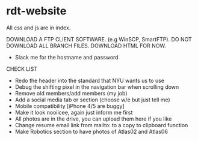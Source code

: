 # rdt-website
All css and js are in index.

DOWNLOAD A FTP CLIENT SOFTWARE. (e.g WinSCP, SmartFTP).
DO NOT DOWNLOAD ALL BRANCH FILES. DOWNLOAD HTML FOR NOW.
- Slack me for the hostname and password

CHECK LIST

- Redo the header into the standard that NYU wants us to use
- Debug the shifting pixel in the navigation bar when scrolling down 
- Remove old members/add members (my job)
- Add a social media tab or section (choose w/e but just tell me)
- Mobile compatibility [iPhone 4/5 are buggy]
- Make it look nooiicee, again just inform me first
- All photos are in the drive, you can upload them here if you like
- Change resume email link from mailto: to a copy to clipboard function
- Make Robotics section to have photos of Atlas02 and Atlas06
